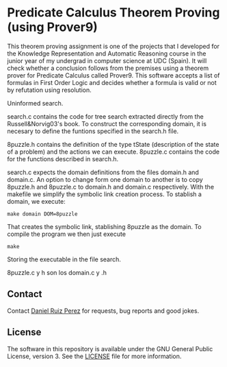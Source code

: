 Predicate Calculus Theorem Proving (using Prover9)
============

This theorem proving assignment is one of the projects that I developed for the Knowledge Representation and Automatic Reasoning course in the junior year of my undergrad in computer science at UDC (Spain). It will check whether a conclusion follows from the premises using a theorem prover for Predicate Calculus called Prover9. This software accepts a list of formulas in First Order Logic and decides whether a formula is valid or not by refutation using resolution.




Uninformed search.

search.c contains the code for tree search extracted directly from the Russell&Norvig03's book. To construct the corresponding domain, it is necesary to define the funtions specified in the search.h file.

8puzzle.h contains the definition of the type tState (description of the state of a problem) and the actions we can execute. 8puzzle.c contains the code for the functions described in search.h.

search.c expects the domain definitions from the files domain.h and domain.c. An option to change form one domain to another is to copy 8puzzle.h and 8puzzle.c to domain.h and domain.c respectively. With the makefile we simplify the symbolic link creation process. To stablish a domain, we execute:

```
make domain DOM=8puzzle
```
That creates the symbolic link, stablishing 8puzzle as the domain. To compile the program we then just execute

```
make
```
Storing the executable in the file search.


8puzzle.c y h son los domain.c y .h








## Contact

Contact [Daniel Ruiz Perez](mailto:druiz072@fiu.edu) for requests, bug reports and good jokes.


## License

The software in this repository is available under the GNU General Public License, version 3. See the [LICENSE](https://github.com/DaniRuizPerez/AutomaticReasoning/blob/master/LICENSE) file for more information.
